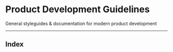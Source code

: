# Product Development Guidelines

General styleguides &amp; documentation for modern product development

---

## Index
